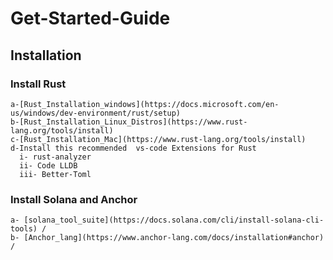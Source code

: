 # Get-Started-Guide
  
 ## Installation
  ### Install Rust 
    a-[Rust_Installation_windows](https://docs.microsoft.com/en-us/windows/dev-environment/rust/setup)
    b-[Rust_Installation_Linux_Distros](https://www.rust-lang.org/tools/install)
    c-[Rust_Installation_Mac](https://www.rust-lang.org/tools/install)
    d-Install this recommended  vs-code Extensions for Rust
      i- rust-analyzer
      ii- Code LLDB
      iii- Better-Toml
      
  ### Install Solana and Anchor
    a- [solana_tool_suite](https://docs.solana.com/cli/install-solana-cli-tools) /
    b- [Anchor_lang](https://www.anchor-lang.com/docs/installation#anchor) /

    
